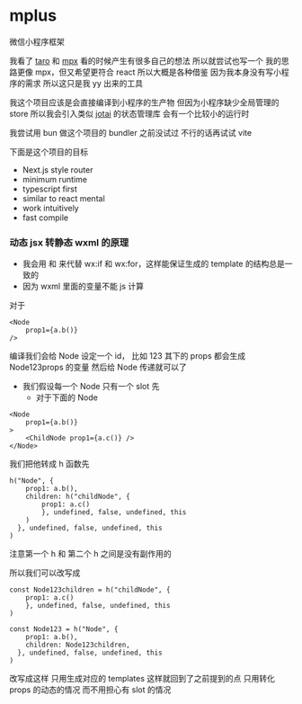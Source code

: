 # mplus

微信小程序框架

我看了 [taro](https://github.com/nervjs/taro) 和 [mpx](https://github.com/didi/mpx)
看的时候产生有很多自己的想法 所以就尝试也写一个
我的思路更像 mpx，但又希望更符合 react
所以大概是各种借鉴
因为我本身没有写小程序的需求 所以这只是我 yy 出来的工具

我这个项目应该是会直接编译到小程序的生产物
但因为小程序缺少全局管理的 store
所以我会引入类似 [jotai](https://jotai.org/) 的状态管理库
会有一个比较小的运行时

我尝试用 bun 做这个项目的 bundler
之前没试过 不行的话再试试 vite

下面是这个项目的目标

- Next.js style router
- minimum runtime
- typescript first
- similar to react mental
- work intuitively
- fast compile

### 动态 jsx 转静态 wxml 的原理

- 我会用 <If> 和 <For> 来代替 wx:if 和 wx:for，这样能保证生成的 template 的结构总是一致的
- 因为 wxml 里面的变量不能 js 计算

对于

```
<Node
    prop1={a.b()}
/>
```

编译我们会给 Node 设定一个 id， 比如 123
其下的 props 都会生成 Node123props 的变量
然后给 Node 传递就可以了

- 我们假设每一个 Node 只有一个 slot 先
  - 对于下面的 Node

```
<Node
    prop1={a.b()}
>
    <ChildNode prop1={a.c()} />
</Node>
```

我们把他转成 h 函数先

```
h("Node", {
    prop1: a.b(),
    children: h("childNode", {
        prop1: a.c()
        }, undefined, false, undefined, this
    )
  }, undefined, false, undefined, this
)
```

注意第一个 h 和 第二个 h 之间是没有副作用的

所以我们可以改写成

```
const Node123children = h("childNode", {
    prop1: a.c()
    }, undefined, false, undefined, this
)

const Node123 = h("Node", {
    prop1: a.b(),
    children: Node123children,
  }, undefined, false, undefined, this
)
```

改写成这样 只用生成对应的 templates
这样就回到了之前提到的点
只用转化 props 的动态的情况 而不用担心有 slot 的情况
